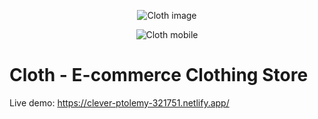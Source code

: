 <p align="center"><img src="https://i.imgur.com/IpobtEP.png" alt="Cloth image"></p>
<p align="center"><img src="https://i.imgur.com/mx7iKDm.png" alt="Cloth mobile"></p>

# Cloth - E-commerce Clothing Store

Live demo: https://clever-ptolemy-321751.netlify.app/
